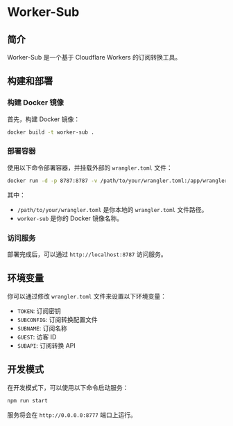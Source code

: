 # Worker-Sub

## 简介
Worker-Sub 是一个基于 Cloudflare Workers 的订阅转换工具。

## 构建和部署

### 构建 Docker 镜像
首先，构建 Docker 镜像：
```sh
docker build -t worker-sub .
```

### 部署容器
使用以下命令部署容器，并挂载外部的 `wrangler.toml` 文件：
```sh
docker run -d -p 8787:8787 -v /path/to/your/wrangler.toml:/app/wrangler.toml worker-sub --name=worker-sub
```
其中：
- `/path/to/your/wrangler.toml` 是你本地的 `wrangler.toml` 文件路径。
- `worker-sub` 是你的 Docker 镜像名称。

### 访问服务
部署完成后，可以通过 `http://localhost:8787` 访问服务。

## 环境变量
你可以通过修改 `wrangler.toml` 文件来设置以下环境变量：
- `TOKEN`: 订阅密钥
- `SUBCONFIG`: 订阅转换配置文件
- `SUBNAME`: 订阅名称
- `GUEST`: 访客 ID
- `SUBAPI`: 订阅转换 API

## 开发模式
在开发模式下，可以使用以下命令启动服务：
```sh
npm run start
```
服务将会在 `http://0.0.0.0:8777` 端口上运行。

